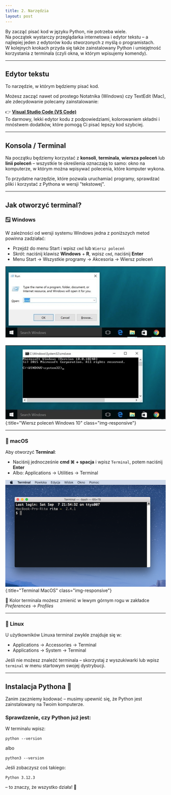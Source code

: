 ```yaml
---
title: 2. Narzędzia
layout: post
---
```


By zacząć pisać kod w języku Python, nie potrzeba wiele.  
Na początek wystarczy przeglądarka internetowa i edytor tekstu – a najlepiej jeden z edytorów kodu stworzonych z myślą o programistach.  
W kolejnych krokach przyda się także zainstalowany Python i umiejętność korzystania z terminala (czyli okna, w którym wpisujemy komendy).

---

## Edytor tekstu

To narzędzie, w którym będziemy pisać kod.

Możesz zacząć nawet od prostego Notatnika (Windows) czy TextEdit (Mac), ale zdecydowanie polecamy zainstalowanie:

👉 **[Visual Studio Code (VS Code)](https://code.visualstudio.com/)**  
To darmowy, lekki edytor kodu z podpowiedziami, kolorowaniem składni i mnóstwem dodatków, które pomogą Ci pisać lepszy kod szybciej.

---

## Konsola / Terminal

Na początku będziemy korzystać z **konsoli**, **terminala**, **wiersza poleceń** lub **linii poleceń** – wszystkie te określenia oznaczają to samo: okno na komputerze, w którym można wpisywać polecenia, które komputer wykona.

To przydatne narzędzie, które pozwala uruchamiać programy, sprawdzać pliki i korzystać z Pythona w wersji "tekstowej".

---

## Jak otworzyć terminal?

### 🪟 Windows

W zależności od wersji systemu Windows jedna z poniższych metod powinna zadziałać:

- Przejdź do menu Start i wpisz `cmd` lub `Wiersz poleceń`
- Skrót: naciśnij klawisz **Windows** + **R**, wpisz `cmd`, naciśnij **Enter**
- Menu Start → Wszystkie programy → Akcesoria → Wiersz poleceń

![Konsola Windows 10](../assets/step-1a.png){:title="Wiersz poleceń Windows 10" class="img-responsive"}

---

### 🍎 macOS

Aby otworzyć **Terminal**:

- Naciśnij jednocześnie **cmd ⌘ + spacja** i wpisz `Terminal`, potem naciśnij **Enter**
- Albo: Applications → Utilities → Terminal

![Terminal Mac](../assets/step-1b.png){:title="Terminal MacOS" class="img-responsive"}

📝 Kolor terminala możesz zmienić w lewym górnym rogu w zakładce *Preferences* → *Profiles*

---

### 🐧 Linux

U użytkowników Linuxa terminal zwykle znajduje się w:

- Applications → Accessories → Terminal  
- Applications → System → Terminal

Jeśli nie możesz znaleźć terminala – skorzystaj z wyszukiwarki lub wpisz `terminal` w menu startowym swojej dystrybucji.

---

## Instalacja Pythona 🐍

Zanim zaczniemy kodować – musimy upewnić się, że Python jest zainstalowany na Twoim komputerze.

### Sprawdzenie, czy Python już jest:

W terminalu wpisz:

```
python --version
```
albo

```
python3 --version
```
Jeśli zobaczysz coś takiego:

```
Python 3.12.3
```
– to znaczy, że wszystko działa! 🎉
